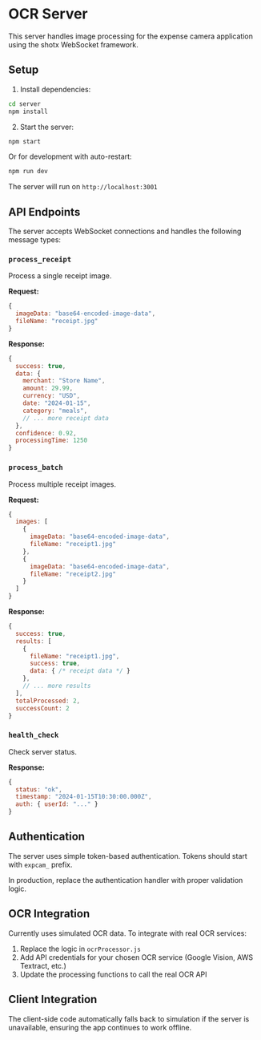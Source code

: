# OCR Server

This server handles image processing for the expense camera application using the shotx WebSocket framework.

## Setup

1. Install dependencies:
```bash
cd server
npm install
```

2. Start the server:
```bash
npm start
```

Or for development with auto-restart:
```bash
npm run dev
```

The server will run on `http://localhost:3001`

## API Endpoints

The server accepts WebSocket connections and handles the following message types:

### `process_receipt`
Process a single receipt image.

**Request:**
```javascript
{
  imageData: "base64-encoded-image-data",
  fileName: "receipt.jpg"
}
```

**Response:**
```javascript
{
  success: true,
  data: {
    merchant: "Store Name",
    amount: 29.99,
    currency: "USD",
    date: "2024-01-15",
    category: "meals",
    // ... more receipt data
  },
  confidence: 0.92,
  processingTime: 1250
}
```

### `process_batch`
Process multiple receipt images.

**Request:**
```javascript
{
  images: [
    {
      imageData: "base64-encoded-image-data",
      fileName: "receipt1.jpg"
    },
    {
      imageData: "base64-encoded-image-data", 
      fileName: "receipt2.jpg"
    }
  ]
}
```

**Response:**
```javascript
{
  success: true,
  results: [
    {
      fileName: "receipt1.jpg",
      success: true,
      data: { /* receipt data */ }
    },
    // ... more results
  ],
  totalProcessed: 2,
  successCount: 2
}
```

### `health_check`
Check server status.

**Response:**
```javascript
{
  status: "ok",
  timestamp: "2024-01-15T10:30:00.000Z",
  auth: { userId: "..." }
}
```

## Authentication

The server uses simple token-based authentication. Tokens should start with `expcam_` prefix.

In production, replace the authentication handler with proper validation logic.

## OCR Integration

Currently uses simulated OCR data. To integrate with real OCR services:

1. Replace the logic in `ocrProcessor.js`
2. Add API credentials for your chosen OCR service (Google Vision, AWS Textract, etc.)
3. Update the processing functions to call the real OCR API

## Client Integration

The client-side code automatically falls back to simulation if the server is unavailable, ensuring the app continues to work offline.